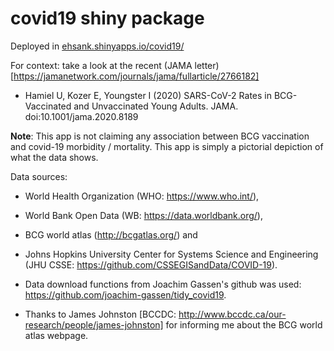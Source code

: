 # covid19 shiny package

Deployed in [ehsank.shinyapps.io/covid19/](https://ehsank.shinyapps.io/covid19/)

For context: take a look at the recent (JAMA letter)[https://jamanetwork.com/journals/jama/fullarticle/2766182]

- Hamiel U, Kozer E, Youngster I (2020) SARS-CoV-2 Rates in BCG-Vaccinated and Unvaccinated Young Adults. JAMA. doi:10.1001/jama.2020.8189


**Note**: This app is not claiming any association between BCG vaccination and covid-19 morbidity / mortality. This app is simply a pictorial depiction of what the data shows.

Data sources: 

- World Health Organization (WHO: https://www.who.int/), 
- World Bank Open Data (WB: https://data.worldbank.org/),
- BCG world atlas (http://bcgatlas.org/) and 
- Johns Hopkins University Center for Systems Science and Engineering (JHU CSSE: https://github.com/CSSEGISandData/COVID-19). 

- Data download functions from Joachim Gassen's github was used: https://github.com/joachim-gassen/tidy_covid19. 
- Thanks to James Johnston [BCCDC: http://www.bccdc.ca/our-research/people/james-johnston] for informing me about the BCG world atlas webpage.
